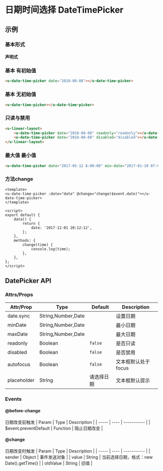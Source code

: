 # 日期时间选择 DateTimePicker

## 示例
### 基本形式

#### 声明式

### 基本 有初始值
``` html
<u-date-time-picker date="2018-08-08"></u-date-time-picker>
```

### 基本 无初始值
``` html
<u-date-time-picker></u-date-time-picker>
```

### 只读与禁用
``` html
<u-linear-layout>
    <u-date-time-picker date="2018-08-08" readonly="readonly"></u-date-time-picker>
    <u-date-time-picker date="2018-08-08" disabled="disabled"></u-date-time-picker>
</u-linear-layout>
```

### 最大值 最小值
``` html
<u-date-time-picker date="2017-05-12 8:00:00" min-date="2017-01-10 07:00:00" max-date="2017-12-12 07:00:00"></u-date-time-picker>
```

### 方法change
``` vue
<template>
<u-date-time-picker :date="date" @change="change($event.date)"></u-date-time-picker>
</template>

<script>
export default {
	data() {
		return {
			date: '2017-12-01 20:12:12',
		};
	},
    methods: {
        change(time) {
            console.log(time);
        },
    },
};
</script>
```

## DatePicker API
### Attrs/Props

| Attr/Prop | Type | Default | Description |
| --------- | ---- | ------- | ----------- |
| date.sync | String,Number,Date | | 设置日期 |
| minDate | String,Number,Date | | 最小日期 |
| maxDate | String,Number,Date | | 最大日期 |
| readonly | Boolean | `false` | 是否只读 |
| disabled | Boolean | `false` | 是否禁用 |
| autofocus | Boolean | `false` | 文本框默认处于focus |
| placeholder | String | 请选择日期 | 文本框默认提示 |

### Events 
#### @before-change
日期改变前触发
| Param | Type | Description |
| ----- | ---- | ----------- |
| $event.preventDefault | Function | 阻止日期改变 |
#### @change
日期改变时触发
| Param | Type | Description |
| ----- | ---- | ----------- |
| sender | Object | 事件发送对象 |
| value | String | 当前选择日期，格式：new Date().getTime() |
| oldValue | String | 旧值 |

